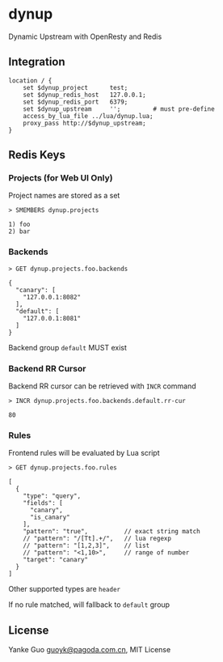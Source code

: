 # dynup

Dynamic Upstream with OpenResty and Redis

## Integration

```nginx
location / {
    set $dynup_project      test;
    set $dynup_redis_host   127.0.0.1;
    set $dynup_redis_port   6379;
    set $dynup_upstream     '';         # must pre-define
    access_by_lua_file ../lua/dynup.lua;
    proxy_pass http://$dynup_upstream;
}
```

## Redis Keys

### Projects (for Web UI Only)

Project names are stored as a set

```plain
> SMEMBERS dynup.projects

1) foo
2) bar
```

### Backends

```plain
> GET dynup.projects.foo.backends

{
  "canary": [
    "127.0.0.1:8082"
  ],
  "default": [
    "127.0.0.1:8081"
  ]
}
```

Backend group `default` MUST exist

### Backend RR Cursor

Backend RR cursor can be retrieved with `INCR` command

```plain
> INCR dynup.projects.foo.backends.default.rr-cur

80
```

### Rules

Frontend rules will be evaluated by Lua script

```plain
> GET dynup.projects.foo.rules

[
  {
    "type": "query",
    "fields": [
      "canary",
      "is_canary"
    ],
    "pattern": "true",          // exact string match
    // "pattern": "/[Tt].+/",   // lua regexp
    // "pattern": "[1,2,3]",    // list
    // "pattern": "<1,10>",     // range of number
    "target": "canary"
  }
]
```

Other supported types are `header`

If no rule matched, will fallback to `default` group

## License

Yanke Guo <guoyk@pagoda.com.cn>, MIT License
